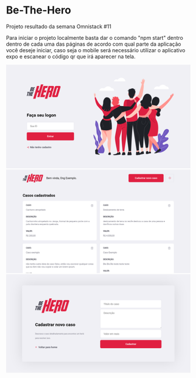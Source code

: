 # Be-The-Hero
Projeto resultado da semana Omnistack #11

Para iniciar o projeto localmente  basta dar o comando "npm start" dentro
dentro de cada uma das páginas de acordo com qual parte da aplicação você
deseje iniciar, caso seja o mobile  será necessário utilizar o aplicativo
expo e escanear o código qr que irá aparecer na tela.

![Screenshot](./screenshot.png)
![Screenshot](./screenshot1.png)
![Screenshot](./screenshot2.png)
